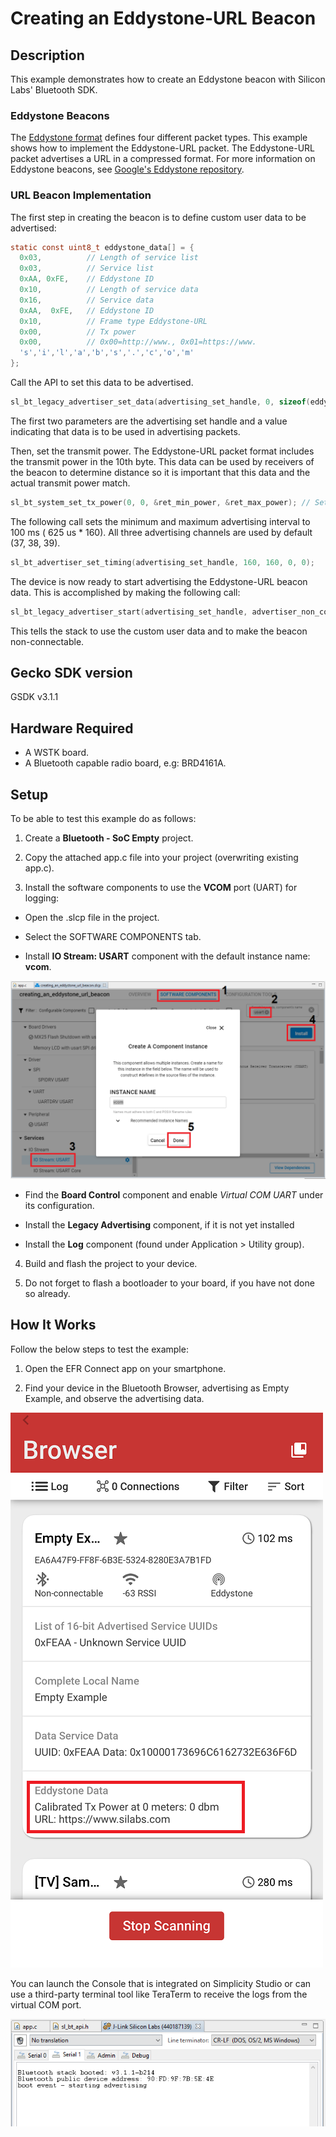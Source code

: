 # Creating an Eddystone-URL Beacon #
 
## Description ##
 
This example demonstrates how to create an Eddystone beacon with Silicon Labs' Bluetooth SDK.

### Eddystone Beacons ###

The [Eddystone format](https://developers.google.com/beacons/eddystone) defines four different packet types. This example shows how to implement the Eddystone-URL packet. The Eddystone-URL packet advertises a URL in a compressed format. For more information on Eddystone beacons, see [Google's Eddystone repository](https://github.com/google/eddystone/tree/master/eddystone-url).

### URL Beacon Implementation ###

The first step in creating the beacon is to define custom user data to be advertised:

``` C
static const uint8_t eddystone_data[] = {
  0x03,          // Length of service list
  0x03,          // Service list
  0xAA, 0xFE,    // Eddystone ID
  0x10,          // Length of service data
  0x16,          // Service data
  0xAA,  0xFE,   // Eddystone ID
  0x10,          // Frame type Eddystone-URL
  0x00,          // Tx power
  0x00,          // 0x00=http://www., 0x01=https://www.
  's','i','l','a','b','s','.','c','o','m'
};
```

Call the API to set this data to be advertised.

``` C
sl_bt_legacy_advertiser_set_data(advertising_set_handle, 0, sizeof(eddystone_data), eddystone_data);
```

The first two parameters are the advertising set handle and a value indicating that data is to be used in advertising packets.

Then, set the transmit power. The Eddystone-URL packet format includes the transmit power in the 10th byte. This data can be used by receivers of the beacon to determine distance so it is important that this data and the actual transmit power match.

``` C
sl_bt_system_set_tx_power(0, 0, &ret_min_power, &ret_max_power); // Set global minimum and maximum TX power to 0 dBm
```

The following call sets the minimum and maximum advertising interval to 100 ms ( 625 us * 160). All three advertising channels are used by default (37, 38, 39).

``` C
sl_bt_advertiser_set_timing(advertising_set_handle, 160, 160, 0, 0);
```

The device is now ready to start advertising the Eddystone-URL beacon data. This is accomplished by making the following call:

``` C
sl_bt_legacy_advertiser_start(advertising_set_handle, advertiser_non_connectable);
```
This tells the stack to use the custom user data and to make the beacon non-connectable.
 
## Gecko SDK version ##
 
GSDK v3.1.1
 
## Hardware Required ##
 
- A WSTK board.
- A Bluetooth capable radio board, e.g: BRD4161A.
 
## Setup
 
To be able to test this example do as follows:

1. Create a **Bluetooth - SoC Empty** project.

2. Copy the attached app.c file into your project (overwriting existing app.c).

3. Install the software components to use the **VCOM** port (UART) for logging:

- Open the .slcp file in the project.

- Select the SOFTWARE COMPONENTS tab.

- Install **IO Stream: USART** component with the default instance name: **vcom**.

![vcom_component](images/vcom_component.png)

- Find the **Board Control** component  and enable *Virtual COM UART* under its configuration.

- Install the **Legacy Advertising** component, if it is not yet installed

- Install the **Log** component (found under Application > Utility group).

4. Build and flash the project to your device.

5. Do not forget to flash a bootloader to your board, if you have not done so already.
 
## How It Works ##
 
Follow the below steps to test the example:

1. Open the EFR Connect app on your smartphone.

2. Find your device in the Bluetooth Browser, advertising as Empty Example, and observe the advertising data.

![](images/efr_connect.PNG)

You can launch the Console that is integrated on Simplicity Studio or can use a third-party terminal tool like TeraTerm to receive the logs from the virtual COM port.

![](images/console.png)
